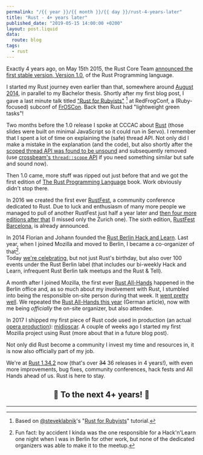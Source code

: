 ```yaml
---
permalink: "/{{ year }}/{{ month }}/{{ day }}/rust-4-years-later"
title: "Rust - 4+ years later"
published_date: "2019-05-15 14:00:00 +0200"
layout: post.liquid
data:
  route: blog
tags:
  - rust
---
```


Exactly 4 years ago, on May 15th 2015, the Rust Core Team [announced the first stable version, Version 1.0](https://blog.rust-lang.org/2015/05/15/Rust-1.0.html), of the Rust Programming language.

I started my Rust journey even earlier than that, somewhere around [August 2014](/2014/08/12/first-experience-with-rust/), in parallel to my Bachelor thesis.
Shortly after my first blog post, I gave a last minute talk titled ["Rust for Rubyists"](/talks/2014/froscon/rust-for-rubyists/#/) [^1] at RedFrogConf, a (Ruby-focused) subconf of [FrOSCon](https://www.froscon.de/en/).
Back then Rust had "lightweight green tasks"!

Two months before the 1.0 release I spoke at CCCAC about [Rust](/talks/2015/cccac/rust-intro/#0) (those slides were built on minimal JavaScript so it could run in Servo).
I remember that I spent a lot of time on explaining the (safe) thread API.
Not only did I make a mistake in the explanation (and the code), but also shortly after the [scoped thread API was found to be unsound](https://github.com/rust-lang/rust/issues/24292) and subsequently removed
(use [crossbeam's `thread::scope` API](https://docs.rs/crossbeam/0.7.1/crossbeam/thread/fn.scope.html) if you need something similar but safe and sound now).

Then 1.0 came, more stuff was ripped out just before that and we got the first edition of [The Rust Programming Language](https://doc.rust-lang.org/book/first-edition/index.html) book.
Work obviously didn't stop there.

In 2016 we created the first ever [RustFest](https://2016.rustfest.eu/), a community conference dedicated to Rust.
Due to luck and enthusiasm of many more people we managed to pull of another RustFest just half a year later and [then four more editions after that](https://blog.rustfest.eu/past_events/) (I missed only the Zurich one).
The sixth edition, [RustFest Barcelona](https://barcelona.rustfest.eu/), is already announced.

In 2014 Florian and Johann founded the [Rust Berlin Hack and Learn](https://berline.rs/2014/11/04/hacking.html).
Last year, when I joined Mozilla and moved to Berlin, I became a co-organizer of that[^2].  
Today [we're celebrating](https://berline.rs/2019/05/15/rust-hack-and-learn.html), but not just Rust's birthday, but also over 100 events under the Rust Berlin label (that includes our bi-weekly Hack and Learn, infrequent Rust Berlin talk meetups and the Rust & Tell).

A month after I joined Mozilla, the first ever [Rust All-Hands](https://internals.rust-lang.org/t/rust-2018-all-hands/7141) happened in the Berlin office and,
as so much about my involvement with Rust,
I stumbled into being the responsible on-site person during that week. It [went pretty well](https://blog.rust-lang.org/2018/04/06/all-hands.html).
We repeated the [Rust All-Hands this year](https://blog.mozilla.org/berlin/rust-all-hands-2019/) (German article), now with me being _officially_ the on-site organizer, but also attendee.

In 2017 I shipped my first piece of Rust code used in production (an actual [opera production](https://www.theaterdo.de/detail/event/einstein-on-the-beach/)): [midioscar](https://github.com/rrbone/midioscar).
A couple of weeks ago I started my first Mozilla project using Rust (more about that in a future blog post).

Not only did Rust become a community I invest my time and resources in, it is now also officially part of my job.

We're at [Rust 1.34.2](https://www.whatrustisit.com/) now (that's over <strike>34</strike> 36 releases in 4 years!), with even more improvements, bug fixes, community conferences, hack fests and All Hands ahead of us.
Rust is here to stay.

<center>

## 🎉 To the next 4+ years! 🎉

</center>

---
[^1]: Based on [@steveklabnik](https://twitter.com/steveklabnik)'s "[Rust for Rubyists](http://www.rustforrubyists.com/)" tutorial.

[^2]: Fun fact: by accident I kinda was the one responsible for a Hack'n'Learn one night when I was in Berlin for other work, but none of the dedicated organizers was able to make it to the meetup.
